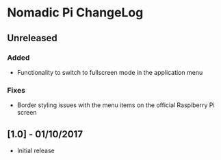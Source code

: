 # Nomadic Pi ChangeLog

## Unreleased

### Added 

- Functionality to switch to fullscreen mode in the application menu

### Fixes

- Border styling issues with the menu items on the official Raspiberry Pi screen

## [1.0] - 01/10/2017

- Initial release